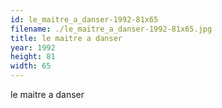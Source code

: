 ```yaml
---
id: le_maitre_a_danser-1992-81x65
filename: ./le_maitre_a_danser-1992-81x65.jpg
title: le maitre a danser
year: 1992
height: 81
width: 65
---
```


le maitre a danser